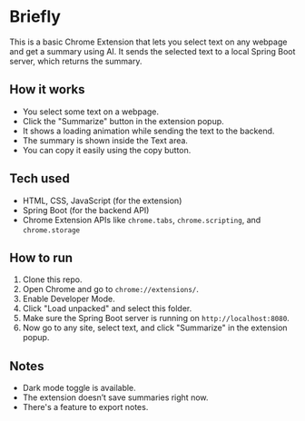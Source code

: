 # Briefly

This is a basic Chrome Extension that lets you select text on any webpage and get a summary using AI. It sends the selected text to a local Spring Boot server, which returns the summary.

## How it works

- You select some text on a webpage.
- Click the "Summarize" button in the extension popup.
- It shows a loading animation while sending the text to the backend.
- The summary is shown inside the Text area.
- You can copy it easily using the copy button.

## Tech used

- HTML, CSS, JavaScript (for the extension)
- Spring Boot (for the backend API)
- Chrome Extension APIs like `chrome.tabs`, `chrome.scripting`, and `chrome.storage`

## How to run

1. Clone this repo.
2. Open Chrome and go to `chrome://extensions/`.
3. Enable Developer Mode.
4. Click "Load unpacked" and select this folder.
5. Make sure the Spring Boot server is running on `http://localhost:8080`.
6. Now go to any site, select text, and click "Summarize" in the extension popup.

## Notes

- Dark mode toggle is available.
- The extension doesn’t save summaries right now.
- There's a feature to export notes.


